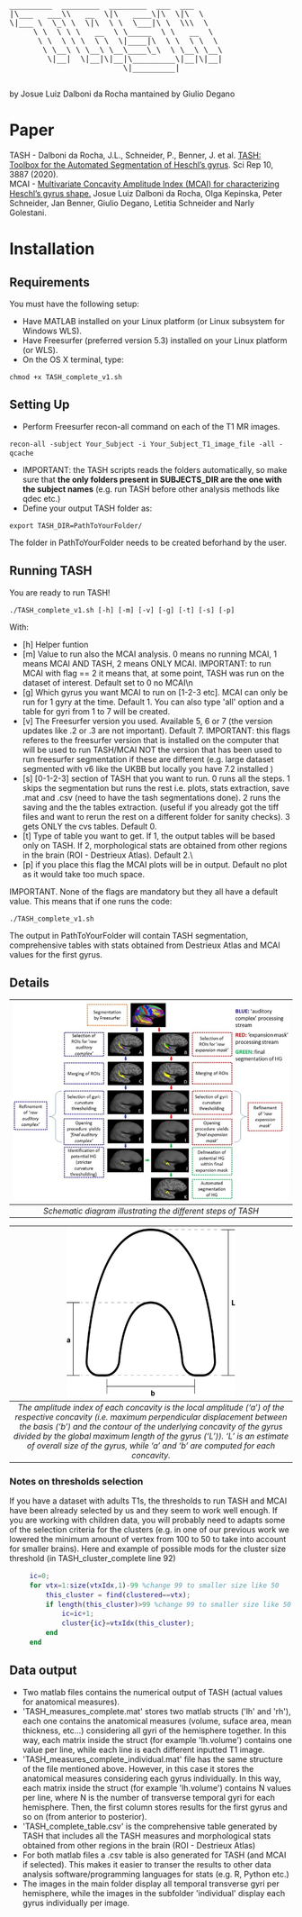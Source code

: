<pre>
_________  ________  ________  ___  ___     
|\___   ___\\   __  \|\   ____\|\  \|\  \    
\|___ \  \_\ \  \|\  \ \  \___|\ \  \\\  \   
     \ \  \ \ \   __  \ \_____  \ \   __  \  
      \ \  \ \ \  \ \  \|____|\  \ \  \ \  \ 
       \ \__\ \ \__\ \__\____\_\  \ \__\ \__\
        \|__|  \|__|\|__|\_________\|__|\|__|
                        \|_________|         
                                             
</pre>               

by Josue Luiz Dalboni da Rocha
mantained by Giulio Degano

# Paper
TASH - Dalboni da Rocha, J.L., Schneider, P., Benner, J. et al. [TASH: Toolbox for the Automated Segmentation of Heschl’s gyrus](https://www.nature.com/articles/s41598-020-60609-y). Sci Rep 10, 3887 (2020).\
MCAI - [Multivariate Concavity Amplitude Index (MCAI) for characterizing Heschl’s gyrus shape.](https://www.sciencedirect.com/science/article/pii/S1053811923001982) Josue Luiz Dalboni da Rocha, Olga Kepinska, Peter Schneider, Jan Benner, Giulio Degano, Letitia Schneider and Narly Golestani.

# Installation

## Requirements
You must have the following setup:
* Have MATLAB installed on your Linux platform (or Linux subsystem for Windows WLS).
* Have Freesurfer (preferred version 5.3) installed on your Linux platform (or WLS).
* On the OS X terminal, type:
```batchfile
chmod +x TASH_complete_v1.sh
```

## Setting Up
* Perform Freesurfer recon-all command on each of the T1 MR images.
```batchfile
recon-all -subject Your_Subject -i Your_Subject_T1_image_file -all -qcache
```
* IMPORTANT: the TASH scripts reads the folders automatically, so make sure that **the only folders present in SUBJECTS_DIR are the one with the subject names** (e.g. run TASH before other analysis methods like qdec etc.)
*	Define your output TASH folder as:
```batchfile
export TASH_DIR=PathToYourFolder/
```
The folder in PathToYourFolder needs to be created beforhand by the user.

## Running TASH
You are ready to run TASH!

```batchfile
./TASH_complete_v1.sh [-h] [-m] [-v] [-g] [-t] [-s] [-p]
```
With:
* [h] Helper funtion
* [m] Value to run also the MCAI analysis. 0 means no running MCAI, 1 means MCAI AND TASH, 2 means ONLY MCAI. IMPORTANT: to run MCAI with flag == 2 it means that, at some point, TASH was run on the dataset of interest.  Default set to 0 no MCAI\n
* [g] Which gyrus you want MCAI to run on [1-2-3 etc]. MCAI can only be run for 1 gyry at the time. Default 1. You can also type 'all' option and a table for gyri from 1 to 7 will be created.
* [v] The Freesurfer version you used. Available 5, 6 or 7 (the version updates like .2 or .3 are not important). Default 7. IMPORTANT: this flags referes to the freesurfer version that is installed on the computer that will be used to run TASH/MCAI NOT the version that has been used to run freesurfer segmentation if these are different (e.g. large dataset segmented with v6 like the UKBB but locally you have 7.2 installed ) 
* [s] [0-1-2-3] section of TASH that you want to run. 0 runs all the steps. 1 skips the segmentation but runs the rest i.e. plots, stats extraction, save .mat and .csv (need to have the tash segmentations done). 2 runs the saving and the the tables extraction. (useful if you already got the tiff files and want to rerun the rest on a different folder for sanity checks).  3 gets ONLY the cvs tables. Default 0.
* [t] Type of table you want to get. If 1, the output tables will be based only on TASH. If 2, morphological stats are obtained from other regions in the brain (ROI - Destrieux Atlas). Default 2.\
* [p] if you place this flag the MCAI plots will be in output. Default no plot as it would take too much space.

IMPORTANT. None of the flags are mandatory but they all have a default value. This means that if one runs the code:
```batchfile
./TASH_complete_v1.sh
```
The output in PathToYourFolder will contain TASH segmentation, comprehensive tables with stats obtained from Destrieux Atlas and MCAI values for the first gyrus.

## Details

| ![TASH.jpg](https://github.com/golestaniBBLab/TASH/blob/main/images/Github_Figure_TASH.png) | 
|:--:| 
| *Schematic diagram illustrating the different steps of TASH* |

<!--- | ![MCAI.jpg](https://github.com/golestaniBBLab/TASH/blob/main/images/Github_figure_MCAI.png) | --->
| <img src="https://github.com/golestaniBBLab/TASH/blob/main/images/Github_figure_MCAI.png" width="300" height="300"> |
|:--:| 
| *The amplitude index of each concavity is the local amplitude (‘a’) of the respective concavity (i.e. maximum perpendicular displacement between the basis (‘b’) and the contour of the underlying concavity of the gyrus divided by the global maximum length of the gyrus (‘L’)). ‘L’ is an estimate of overall size of the gyrus, while ‘a’ and ‘b’ are computed for each concavity.* |

### Notes on thresholds selection
If you have a dataset with adults T1s, the thresholds to run TASH and MCAI have been already selected by us and they seem to work well enough. If you are working with children data, you will probably need to adapts some of the selection criteria for the clusters (e.g. in one of our previous work we lowered the minimum amount of vertex from 100 to 50 to take into account for smaller brains).
Here and example of possible mods for the cluster size threshold (in TASH_cluster_complete line 92)
```Matlab
     ic=0;
     for vtx=1:size(vtxIdx,1)-99 %change 99 to smaller size like 50
         this_cluster = find(clustered==vtx);
         if length(this_cluster)>99 %change 99 to smaller size like 50
             ic=ic+1;
             cluster{ic}=vtxIdx(this_cluster);
         end
     end
```
## Data output
*	Two matlab files contains the numerical output of TASH (actual values for anatomical measures).
*	 'TASH_measures_complete.mat' stores two matlab structs ('lh' and 'rh'), each one contains the anatomical measures (volume, suface area, mean thickness, etc...) considering all gyri of the hemisphere together. In this way, each matrix inside the struct (for example 'lh.volume') contains one value per line, while each line is each different inputted T1 image.
*	'TASH_measures_complete_individual.mat' file has the same structure of the file mentioned above. However, in this case it stores the anatomical measures considering each gyrus individually. In this way, each matrix inside the struct (for example 'lh.volume') contains N values per line, where N is the number of transverse temporal gyri for each hemisphere. Then, the first column stores results for the first gyrus and so on (from anterior to posterior).
*	'TASH_complete_table.csv' is the comprehensive table generated by TASH that includes all the TASH measures and morphological stats obtained from other regions in the brain (ROI - Destrieux Atlas)
*	For both matlab files a .csv table is also generated for TASH (and MCAI if selected). This makes it easier to transer the results to other data analysis software/programming languages for stats (e.g. R, Python etc.)
*	The images in the main folder display all temporal transverse gyri per hemisphere, while the images in the subfolder 'individual' display each gyrus individually per image.

